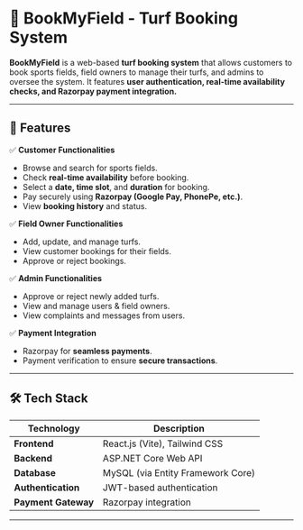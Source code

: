 # 🏏 BookMyField - Turf Booking System

**BookMyField** is a web-based **turf booking system** that allows customers to book sports fields, field owners to manage their turfs, and admins to oversee the system. It features **user authentication, real-time availability checks, and Razorpay payment integration.**

---

## 🚀 Features

✅ **Customer Functionalities**
- Browse and search for sports fields.
- Check **real-time availability** before booking.
- Select a **date, time slot**, and **duration** for booking.
- Pay securely using **Razorpay (Google Pay, PhonePe, etc.)**.
- View **booking history** and status.

✅ **Field Owner Functionalities**
- Add, update, and manage turfs.
- View customer bookings for their fields.
- Approve or reject bookings.

✅ **Admin Functionalities**
- Approve or reject newly added turfs.
- View and manage users & field owners.
- View complaints and messages from users.

✅ **Payment Integration**
- Razorpay for **seamless payments**.
- Payment verification to ensure **secure transactions**.

---

## 🛠️ Tech Stack

| Technology | Description |
|------------|------------|
| **Frontend** | React.js (Vite), Tailwind CSS |
| **Backend** | ASP.NET Core Web API |
| **Database** | MySQL (via Entity Framework Core) |
| **Authentication** | JWT-based authentication |
| **Payment Gateway** | Razorpay integration |


---

